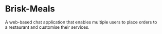 # Brisk-Meals
 A web-based chat application that enables multiple users to place orders to a restaurant and customise their services.
